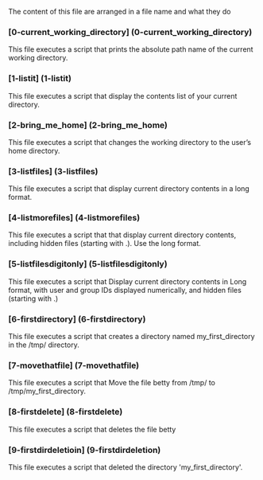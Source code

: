 The content of this file are arranged in a file name and what they do

### [0-current_working_directory] (0-current_working_directory)
This file executes a script that prints the absolute path name of the current working directory.

### [1-listit] (1-listit)
This file executes a script that display the contents list of your current directory.

###  [2-bring_me_home] (2-bring_me_home)
This file executes a script that changes the working directory to the user’s home directory.

### [3-listfiles] (3-listfiles)
This file executes a script that display current directory contents in a long format.

### [4-listmorefiles] (4-listmorefiles)
This file executes a script that that display current directory contents, including hidden files (starting with .). Use the long format.

### [5-listfilesdigitonly] (5-listfilesdigitonly)
This file executes a script that Display current directory contents in Long format, with user and group IDs displayed numerically, and hidden files (starting with .)

### [6-firstdirectory] (6-firstdirectory)
This file executes a script that creates a directory named my_first_directory in the /tmp/ directory.

### [7-movethatfile] (7-movethatfile)
This file executes a script that Move the file betty from /tmp/ to /tmp/my_first_directory.

### [8-firstdelete] (8-firstdelete)
This file executes a script that deletes the file betty

### [9-firstdirdeletioin] (9-firstdirdeletion)
This file executes a script that deleted the directory 'my_first_directory'.
